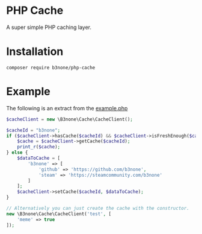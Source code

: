 # PHP Cache
A super simple PHP caching layer.

# Installation
`composer require b3none/php-cache`

# Example
The following is an extract from the [example.php](https://github.com/b3none/php-cache/blob/master/example.php)

```php
$cacheClient = new \B3none\Cache\CacheClient();

$cacheId = "b3none";
if ($cacheClient->hasCache($cacheId) && $cacheClient->isFreshEnough($cacheId, 5)) {
    $cache = $cacheClient->getCache($cacheId);
    print_r($cache);
} else {
    $dataToCache = [
        'b3none' => [
            'github' => 'https://github.com/b3none',
            'steam' => 'https://steamcommunity.com/b3none'
        ]
    ];
    $cacheClient->setCache($cacheId, $dataToCache);
}

// Alternatively you can just create the cache with the constructor.
new \B3none\Cache\CacheClient('test', [
    'meme' => true
]);
```
